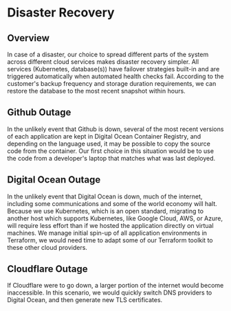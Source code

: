 # Disaster Recovery

## Overview
In case of a disaster, our choice to spread different parts of the system across different cloud services makes disaster recovery simpler. All services (Kubernetes, database(s)) have failover strategies built-in and are triggered automatically when automated health checks fail. According to the customer's backup frequency and storage duration requirements, we can restore the database to the most recent snapshot within hours.

## Github Outage
In the unlikely event that Github is down, several of the most recent versions of each application are kept in Digital Ocean Container Registry, and depending on the language used, it may be possible to copy the source code from the container. Our first choice in this situation would be to use the code from a developer's laptop that matches what was last deployed.

## Digital Ocean Outage
In the unlikely event that Digital Ocean is down, much of the internet, including some communications and some of the world economy will halt. Because we use Kubernetes, which is an open standard, migrating to another host which supports Kubernetes, like Google Cloud, AWS, or Azure, will require less effort than if we hosted the application directly on virtual machines. We manage initial spin-up of all application environments in Terraform, we would need time to adapt some of our Terraform toolkit to these other cloud providers.

## Cloudflare Outage
If Cloudflare were to go down, a larger portion of the internet would become inaccessible.  In this scenario, we would quickly switch DNS providers to Digital Ocean, and then generate new TLS certificates.

